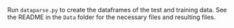 Run `dataparse.py` to create the dataframes of the test and training data. See the README in the `Data` folder for the necessary files and resulting files.
